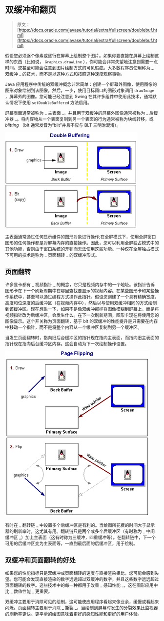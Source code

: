 # 双缓冲和翻页

> 原文： [https://docs.oracle.com/javase/tutorial/extra/fullscreen/doublebuf.html](https://docs.oracle.com/javase/tutorial/extra/fullscreen/doublebuf.html)

假设您必须逐个像素或逐行在屏幕上绘制整个图片。如果你要直接在屏幕上绘制这样的东西（比如说， `Graphics.drawLine` ），你可能会非常失望地注意到需要一点时间。您甚至可能会注意到图片绘制方式的可见瑕疵。大多数程序员使用称为 _ 双缓冲 _ 的技术，而不是以这种方式和按照这种速度观察事物。

Java 应用程序中传统的双缓冲概念非常简单：创建一个屏幕外图像，使用图像的图形对象绘制到该图像，然后，一步，使用目标窗口的图形对象调用 `drawImage` ，屏幕外的图像。您可能已经注意到 Swing 在其许多组件中使用此技术，通常默认情况下使用 `setDoubleBuffered` 方法启用。

屏幕表面通常被称为 _ 主表面 _，并且用于双缓冲的屏幕外图像通常被称为 _ 后缓冲器 _。将内容物从一个表面复制到另一个表面的行为通常被称为块线转移，或 _blitting_ （blt 通常发音为“blit”并且不应与 BLT 三明治混淆）。

![Double Buffering](img/ddeccaf14af9089a806dc732df92ae26.jpg)

主表面通常通过任何显示组件的图形对象进行操作;在全屏模式下，使用全屏窗口图形的任何操作都是对屏幕内存的直接操作。因此，您可以利用全屏独占模式中的其他功能，否则由于窗口系统的开销而无法使用这些功能。一种仅在全屏独占模式下可用的技术是称为 _ 页面翻转 _ 的双缓冲形式。

## 页面翻转

许多显卡都有 _ 视频指针 _ 的概念，它只是视频内存中的一个地址。该指针告诉图形卡在下一个刷新周期中在哪里查找要显示的视频内容。在某些图形卡和某些操作系统中，甚至可以通过编程方式操作此指针。假设您创建了一个具有精确宽度，高度和位深度的后缓冲区（在视频内存中），然后以与使用双缓冲相同的方式绘制到该缓冲区。现在想象一下，如果不是像双缓冲那样将图像模糊到屏幕上，而是将视频指针改为后缓冲区，会发生什么。在下一次刷新期间，图形卡现在将使用您的图像显示。这个开关称为页面翻转，基于 blt 的双缓冲的性能提升是只需要在内存中移动一个指针，而不是将整个内容从一个缓冲区复制到另一个缓冲区。

当发生页面翻转时，指向旧后台缓冲区的指针现在指向主表面，而指向旧主表面的指针现在指向后台缓冲区内存。这会自动为下一次绘制操作设置。

![Page Flipping](img/1f58918f340f41c66f3ded5c44f80e05.jpg)

有时在 _ 翻转链 _ 中设置多个后缓冲区是有利的。当绘图所花费的时间大于显示器的刷新率时，这尤其有用。翻转链只是两个或多个后缓冲区（有时称为 _ 中间缓冲区 _）加上主表面（这有时称为三缓冲，四重缓冲等）。在翻转链中，下一个可用的后缓冲区变为主表面等，一直到最后面的后缓冲区，用于绘制。

## 双缓冲和页面翻转的好处

如果您的性能指标只是双缓冲或页面翻转的速度与直接渲染相比，您可能会感到失望。您可能会发现直接渲染的数字远远超过双缓冲的数字，并且这些数字远远超过页面翻转的数字。这些技术中的每一种都用于改善 _ 感知性能 _，这在图形应用中比 _ 数值性能 _ 更重要。

双缓冲主要用于消除可见的绘制，这可能使应用程序看起来像业余，缓慢或看起来闪烁。页面翻转主要用于消除 _ 撕裂 _，当绘制到屏幕时发生的分裂效果比监视器的刷新率更快。更平滑的绘图意味着更好的感知性能和更好的用户体验。
